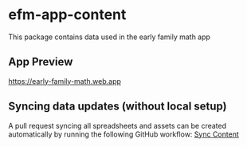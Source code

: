 # efm-app-content
This package contains data used in the early family math app

## App Preview
https://early-family-math.web.app

## Syncing data updates (without local setup)
A pull request syncing all spreadsheets and assets can be created automatically by running the following GitHub workflow: [Sync Content](https://github.com/IDEMSInternational/efm-app-content/actions/workflows/sync-content.yml)
